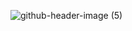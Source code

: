 ![github-header-image (5)](https://github.com/jamalvh/jamalvh/assets/113135025/cd1d5d83-042f-4d21-9e28-dc7f1d1473d4)

